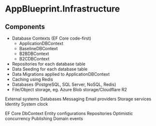 # AppBlueprint.Infrastructure

## Components

- Database Contexts (EF Core code-first)
    - ApplicationDBContext
    - BaselineDBContext
    - B2BDBContext
    - B2CDBContext
- Repositories for each database table
- Data Seeding for each database table
- Data Migrations applied to ApplicationDBContext
- Caching using Redis
- Databases (PostgreSQL, SQL Server, NoSQL, Redis)
- File/Object storage, eg. Azure Blob storage/Cloudflare R2

External systems
Databases
Messaging
Email providers
Storage services
Identity
System clock

EF Core
DbContext
Entity configurations
Repositories
Optimistic concurrency
Publishing Domain events
